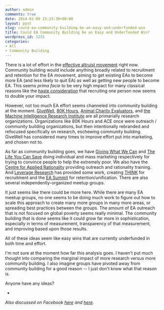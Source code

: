 ```yaml
---
author: admin
comments: true
date: 2014-02-09 15:23:30+00:00
layout: post
slug: could-ea-community-building-be-an-easy-and-underfunded-win
title: Could EA Community Building be an Easy and Underfunded Win?
wordpress_id: 1231
categories:
- All
- Community Building
---
```


There is a lot of effort in the [effective altruist movement](http://en.wikipedia.org/wiki/Effective_altruism) right now.  Community building would include anything broadly related to recruitment and retention for the EA movement, aiming to get existing EAs to become more EA (and less likely to quit EA) as well as getting new people to become EA.  This seems _prima facie_ to be very high impact for many classical reasons like the [haste consideration](http://80000hours.org/blog/43-the-haste-consideration) that recruiting one person now seems to double your impact.

However, not too much EA effort seems channeled into community building at the moment.  [GiveWell](http://www.givewell.org), [80K Hours](http://www.80000hours.org/), [Animal Charity Evaluators](http://www.animalcharityevaluators.org), and [the Machine Intelligence Research Institute](http://www.intelligence.org) are all primarially research organizations.  Organizations like 80K Hours and ACE once were outreach / community building organizations, but then intentionally rebranded and refocused specifically on research, eschewing community building.  GiveWell has considered many times to improve effort put into marketing, and chosen not to.<!-- more -->

As far as community building goes, we have [Giving What We Can](http://www.givingwhatwecan.org) and [The Life You Can Save](http://www.thelifeyoucansave.org/) doing individual and mass marketing respectively for trying to convince people to help the extremely poor.  We also have the [Centre for Applied Rationality](http://www.rationality.org) providing outreach and rationality training.  And [Leverage Research](http://www.leverageresearch.org/) has provided some work, creating [THINK](http://www.thehighimpactnetwork.org/) for recruitment and the [EA Summit](http://www.effectivealtruismsummit.com/) for retention/unification.  There are also several independently-organized meetup groups.

It just seems like there could be more here.  While there are many EA meetup groups, no one seems to be doing much work to figure out how to scale this approach to create many more groups in many more areas, or spreading best practices between the groups.  The amount of EA outreach that is not focused on global poverty seems really minimal.  The community building that is done seems like it could grow far more in sophistication, especially in terms of measurement, transparency of that measurement, and improving based upon those results.

All of these ideas seem like easy wins that are currently underfunded in both time and effort.

I'm not sure at the moment how far this analysis goes.  I haven't put much thought into comparing the marginal impact of more research versus more community building.  I also imagine groups have pivoted away from community building for a good reason -- I just don't know what that reason is.

Anyone have any ideas?

-

_Also discussed on Facebook [here](https://www.facebook.com/groups/effective.altruists/permalink/635723783150649/?stream_ref=3) and [here](https://www.facebook.com/groups/effective.altruists/permalink/635093286547032/?stream_ref=2)._
